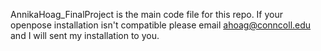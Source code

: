 AnnikaHoag_FinalProject is the main code file for this repo. If your openpose installation isn't compatible please email ahoag@conncoll.edu and I will sent my installation to you.
